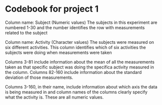 Codebook for project 1
========================

Column name: Subject (Numeric values)
The subjects in this experiment are numbered 1-30 and the number identifies the row with measurements related to the subject

Column name: Activity (Character values)
The subjects were measured on six different activities. This column identifies which of six activities the subjects
were doing when measurements were taken

Columns 3-81 include information about the mean of all the measurements taken as that specific subject was doing the 
specifica activity measured in the column. Columns 82-160 include information about the standard deviation of those measurements.

Columns 3-160, in their name, include information about which axis the data is being measured in and column names
of the columns clearly specify what the activity is. These are all numeric values.